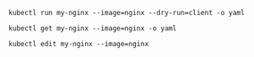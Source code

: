 
`kubectl run my-nginx --image=nginx --dry-run=client -o yaml`

`kubectl get my-nginx --image=nginx -o yaml`

`kubectl edit my-nginx --image=nginx`
